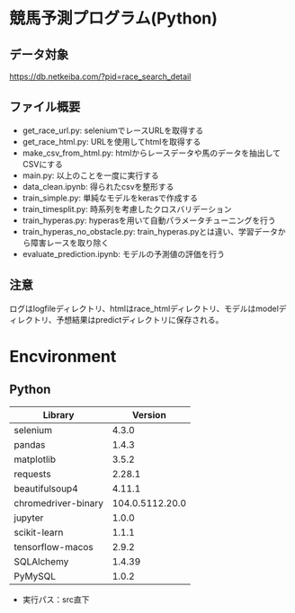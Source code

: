 # 競馬予測プログラム(Python)

## データ対象

https://db.netkeiba.com/?pid=race_search_detail

## ファイル概要

- get_race_url.py: seleniumでレースURLを取得する
- get_race_html.py: URLを使用してhtmlを取得する
- make_csv_from_html.py: htmlからレースデータや馬のデータを抽出してCSVにする
- main.py: 以上のことを一度に実行する
- data_clean.ipynb: 得られたcsvを整形する
- train_simple.py: 単純なモデルをkerasで作成する
- train_timesplit.py: 時系列を考慮したクロスバリデーション
- train_hyperas.py: hyperasを用いて自動パラメータチューニングを行う
- train_hyperas_no_obstacle.py: train_hyperas.pyとは違い、学習データから障害レースを取り除く
- evaluate_prediction.ipynb: モデルの予測値の評価を行う

## 注意

ログはlogfileディレクトリ、htmlはrace_htmlディレクトリ、モデルはmodelディレクトリ、予想結果はpredictディレクトリに保存される。

# Encvironment

## Python

|  Library  |  Version  |
| ---- | ---- |
|  selenium  |  4.3.0  |
|  pandas  |  1.4.3  |
|  matplotlib  |  3.5.2  |
|  requests  |  2.28.1  |
|  beautifulsoup4  |  4.11.1  |
|  chromedriver-binary  |  104.0.5112.20.0  |
|  jupyter  |  1.0.0  |
|  scikit-learn  |  1.1.1  |
|  tensorflow-macos  |  2.9.2  |
|  SQLAlchemy  |  1.4.39  |
|  PyMySQL  |  1.0.2  |

* 実行パス：src直下
